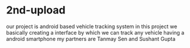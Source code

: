 # 2nd-upload
our project is android based vehicle tracking system in this project we basically creating a interface by which we
can track any vehicle having a android smartphone
my partners are Tanmay Sen and Sushant Gupta
